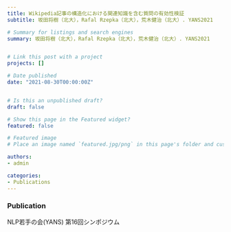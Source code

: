 ```yaml
---
title: Wikipedia記事の構造化における関連知識を含む質問の有効性検証
subtitle: 坂田将樹（北大），Rafal Rzepka（北大），荒木健治（北大）. YANS2021

# Summary for listings and search engines
summary: 坂田将樹（北大），Rafal Rzepka（北大），荒木健治（北大）. YANS2021


# Link this post with a project
projects: []

# Date published
date: "2021-08-30T00:00:00Z"


# Is this an unpublished draft?
draft: false

# Show this page in the Featured widget?
featured: false

# Featured image
# Place an image named `featured.jpg/png` in this page's folder and customize its options here.

authors:
- admin

categories:
- Publications
---
```


### Publication
NLP若手の会(YANS) 第16回シンポジウム
